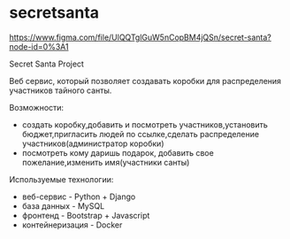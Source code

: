 # secretsanta

https://www.figma.com/file/UlQQTglGuW5nCopBM4jQSn/secret-santa?node-id=0%3A1

Secret Santa Project

Веб сервис, который позволяет создавать коробки для распределения участников тайного санты.

Возможности:
* создать коробку,добавить и посмотреть участников,установить бюджет,пригласить людей по ссылке,сделать распределение участников(администратор коробки)
* посмотреть кому даришь подарок, добавить свое пожелание,изменить имя(участники санты)

Используемые технологии:
* веб-сервис - Python + Django
* база данных  - MySQL
* фронтенд - Bootstrap + Javascript
* контейнеризация - Docker
